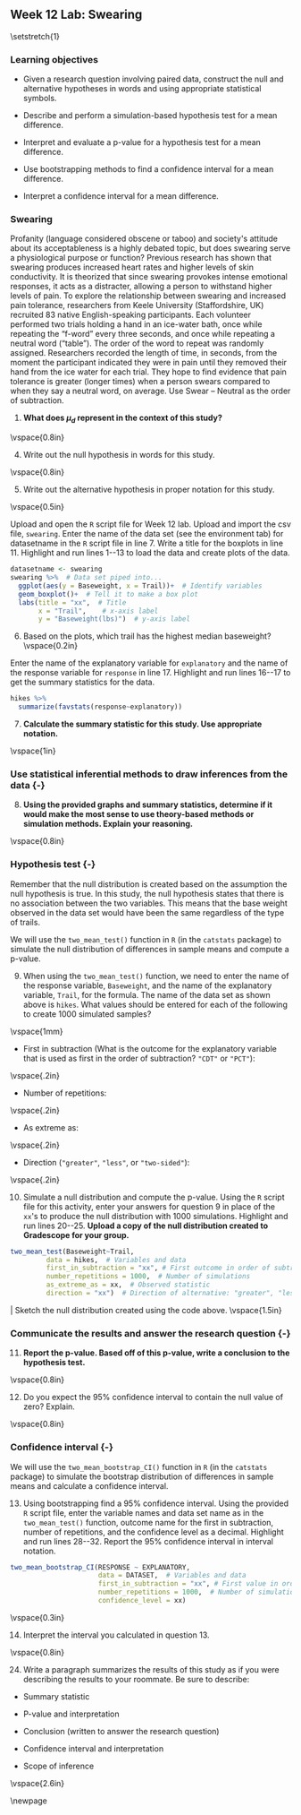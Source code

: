 ## Week 12 Lab:  Swearing

\setstretch{1}


### Learning objectives

* Given a research question involving paired data, construct the null and alternative hypotheses
  in words and using appropriate statistical symbols.

* Describe and perform a simulation-based hypothesis test for a mean difference.

* Interpret and evaluate a p-value for a hypothesis test for a mean difference.

* Use bootstrapping methods to find a confidence interval for a mean difference.

* Interpret a confidence interval for a mean difference.

### Swearing

Profanity (language considered obscene or taboo) and society's attitude about its acceptableness is a highly debated topic, but does swearing serve a physiological purpose or function? Previous research has shown that swearing produces increased heart rates and higher levels of skin conductivity. It is theorized that since swearing provokes intense emotional responses, it acts as a distracter, allowing a person to withstand higher levels of pain. To explore the relationship between swearing and increased pain tolerance, researchers from Keele University (Staffordshire, UK) recruited 83 native English-speaking participants. Each volunteer performed two trials holding a hand in an ice-water bath, once while repeating the “f-word” every three seconds, and once while repeating a neutral word (“table”). The order of the word to repeat was randomly assigned. Researchers recorded the length of time, in seconds, from the moment the participant indicated they were in pain until they removed their hand from the ice water for each trial. They hope to find evidence that pain tolerance is greater (longer times) when a person swears compared to when they say a neutral word, on average. Use Swear – Neutral as the order of subtraction.

1. **What does $\mu_d$ represent in the context of this study?**

\vspace{0.8in}

4.  Write out the null hypothesis in words for this study.  

\vspace{0.8in}

5. Write out the alternative hypothesis in proper notation for this study.

\vspace{0.5in}

Upload and open the `R` script file for Week 12 lab. Upload and import the csv file, `swearing`. Enter the name of the data set (see the environment tab) for datasetname in the `R` script file in line 7. Write a title for the boxplots in line 11. Highlight and run lines 1--13 to load the data and create plots of the data.


```r
datasetname <- swearing 
swearing %>%  # Data set piped into...
  ggplot(aes(y = Baseweight, x = Trail))+  # Identify variables
  geom_boxplot()+  # Tell it to make a box plot
  labs(title = "xx",  # Title
       x = "Trail",    # x-axis label
       y = "Baseweight(lbs)")  # y-axis label
```

6. Based on the plots, which trail has the highest median baseweight?
\vspace{0.2in}

Enter the name of the explanatory variable for `explanatory` and the name of the response variable for `response` in line 17.  Highlight and run lines 16--17 to get the summary statistics for the data.


```r
hikes %>%
  summarize(favstats(response~explanatory))
```
7. **Calculate the summary statistic for this study.  Use appropriate notation.**

\vspace{1in}

### Use statistical inferential methods to draw inferences from the data {-}

8.  **Using the provided graphs and summary statistics, determine if it would make the most sense to use theory-based methods or simulation methods.  Explain your reasoning.**

\vspace{0.8in}

### Hypothesis test {-}

Remember that the null distribution is created based on the assumption the null hypothesis is true.  In this study, the null hypothesis states that there is no association between the two variables.  This means that the base weight observed in the data set would have been the same regardless of the type of trails.

We will use the `two_mean_test()` function in `R` (in the `catstats` package) to simulate the null distribution of differences in sample means and compute a p-value. 

9.  When using the `two_mean_test()` function, we need to enter the name of the response variable, `Baseweight`, and the name of the explanatory variable, `Trail`, for the formula.  The name of the data set as shown above is `hikes`.  What values should be entered for each of the following to create 1000 simulated samples?

\vspace{1mm}
* First in subtraction (What is the outcome for the explanatory variable that is used as first in the order of subtraction? `"CDT"` or `"PCT"`):

\vspace{.2in}
* Number of repetitions:
    
\vspace{.2in}
* As extreme as:
    
\vspace{.2in}
* Direction (`"greater"`, `"less"`, or `"two-sided"`):

\vspace{.2in}

10.  Simulate a null distribution and compute the p-value. Using the `R` script file for this activity, enter your answers for question 9 in place of the `xx`'s to produce the null distribution with 1000 simulations.  Highlight and run lines 20--25.  **Upload a copy of the null distribution created to Gradescope for your group.**


```r
two_mean_test(Baseweight~Trail, 
         data = hikes,  # Variables and data
         first_in_subtraction = "xx", # First outcome in order of subtraction
         number_repetitions = 1000,  # Number of simulations
         as_extreme_as = xx,  # Observed statistic
         direction = "xx")  # Direction of alternative: "greater", "less", or "two-sided"
```

|        Sketch the null distribution created using the code above.
\vspace{1.5in}

### Communicate the results and answer the research question {-}

11.  **Report the p-value. Based off of this p-value, write a conclusion to the hypothesis test.**

\vspace{0.8in}

12. Do you expect the 95\% confidence interval to contain the null value of zero?  Explain.

\vspace{0.8in}

### Confidence interval {-}

We will use the `two_mean_bootstrap_CI()` function in `R` (in the `catstats` package) to simulate the bootstrap distribution of differences in sample means and calculate a confidence interval. 

13. Using bootstrapping find a 95\% confidence interval. Using the provided `R` script file, enter the variable names and data set name as in the `two_mean_test()` function, outcome name for the first in subtraction, number of repetitions, and the confidence level as a decimal.  Highlight and run lines 28--32. Report the 95\% confidence interval in interval notation.

```r
two_mean_bootstrap_CI(RESPONSE ~ EXPLANATORY, 
                      data = DATASET,  # Variables and data
                      first_in_subtraction = "xx", # First value in order of subtraction
                      number_repetitions = 1000,  # Number of simulations
                      confidence_level = xx)
```

\vspace{0.3in}

14. Interpret the interval you calculated in question 13. 

\vspace{0.8in}

24.  Write a paragraph summarizes the results of this study as if you were describing the results to your roommate.  Be sure to describe:

* Summary statistic

* P-value and interpretation

* Conclusion (written to answer the research question)

* Confidence interval and interpretation

* Scope of inference

\vspace{2.6in}

\newpage
